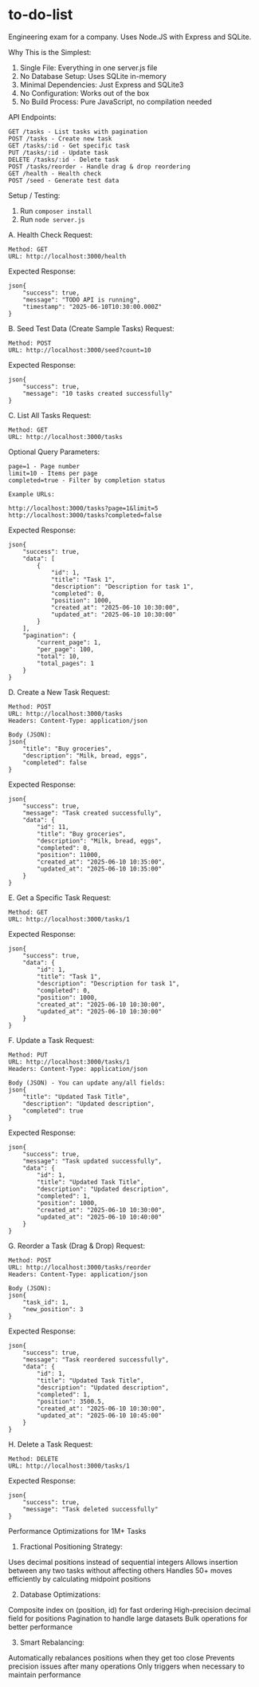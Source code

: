 # to-do-list
Engineering exam for a company. Uses Node.JS with Express and SQLite.

Why This is the Simplest:

1. Single File: Everything in one server.js file
2. No Database Setup: Uses SQLite in-memory
3. Minimal Dependencies: Just Express and SQLite3
4. No Configuration: Works out of the box
5. No Build Process: Pure JavaScript, no compilation needed

API Endpoints:

```
GET /tasks - List tasks with pagination
POST /tasks - Create new task
GET /tasks/:id - Get specific task
PUT /tasks/:id - Update task
DELETE /tasks/:id - Delete task
POST /tasks/reorder - Handle drag & drop reordering
GET /health - Health check
POST /seed - Generate test data
```

Setup / Testing:
1. Run `composer install`
2. Run `node server.js`

A. Health Check
Request:
```
Method: GET
URL: http://localhost:3000/health
```

Expected Response:
```
json{
    "success": true,
    "message": "TODO API is running",
    "timestamp": "2025-06-10T10:30:00.000Z"
}
```

B. Seed Test Data (Create Sample Tasks)
Request:
```
Method: POST
URL: http://localhost:3000/seed?count=10
```
Expected Response:
```
json{
    "success": true,
    "message": "10 tasks created successfully"
}
```
C. List All Tasks
Request:
```
Method: GET
URL: http://localhost:3000/tasks
```
Optional Query Parameters:
```
page=1 - Page number
limit=10 - Items per page
completed=true - Filter by completion status

Example URLs:

http://localhost:3000/tasks?page=1&limit=5
http://localhost:3000/tasks?completed=false
```
Expected Response:
```
json{
    "success": true,
    "data": [
        {
            "id": 1,
            "title": "Task 1",
            "description": "Description for task 1",
            "completed": 0,
            "position": 1000,
            "created_at": "2025-06-10 10:30:00",
            "updated_at": "2025-06-10 10:30:00"
        }
    ],
    "pagination": {
        "current_page": 1,
        "per_page": 100,
        "total": 10,
        "total_pages": 1
    }
}
```
D. Create a New Task
Request:
```
Method: POST
URL: http://localhost:3000/tasks
Headers: Content-Type: application/json

Body (JSON):
json{
    "title": "Buy groceries",
    "description": "Milk, bread, eggs",
    "completed": false
}
```
Expected Response:
```
json{
    "success": true,
    "message": "Task created successfully",
    "data": {
        "id": 11,
        "title": "Buy groceries",
        "description": "Milk, bread, eggs",
        "completed": 0,
        "position": 11000,
        "created_at": "2025-06-10 10:35:00",
        "updated_at": "2025-06-10 10:35:00"
    }
}
```
E. Get a Specific Task
Request:
```
Method: GET
URL: http://localhost:3000/tasks/1
```
Expected Response:
```
json{
    "success": true,
    "data": {
        "id": 1,
        "title": "Task 1",
        "description": "Description for task 1",
        "completed": 0,
        "position": 1000,
        "created_at": "2025-06-10 10:30:00",
        "updated_at": "2025-06-10 10:30:00"
    }
}
```
F. Update a Task
Request:
```
Method: PUT
URL: http://localhost:3000/tasks/1
Headers: Content-Type: application/json

Body (JSON) - You can update any/all fields:
json{
    "title": "Updated Task Title",
    "description": "Updated description",
    "completed": true
}
```
Expected Response:
```
json{
    "success": true,
    "message": "Task updated successfully",
    "data": {
        "id": 1,
        "title": "Updated Task Title",
        "description": "Updated description",
        "completed": 1,
        "position": 1000,
        "created_at": "2025-06-10 10:30:00",
        "updated_at": "2025-06-10 10:40:00"
    }
}
```
G. Reorder a Task (Drag & Drop)
Request:
```
Method: POST
URL: http://localhost:3000/tasks/reorder
Headers: Content-Type: application/json

Body (JSON):
json{
    "task_id": 1,
    "new_position": 3
}
```
Expected Response:
```
json{
    "success": true,
    "message": "Task reordered successfully",
    "data": {
        "id": 1,
        "title": "Updated Task Title",
        "description": "Updated description",
        "completed": 1,
        "position": 3500.5,
        "created_at": "2025-06-10 10:30:00",
        "updated_at": "2025-06-10 10:45:00"
    }
}
```
H. Delete a Task
Request:
```
Method: DELETE
URL: http://localhost:3000/tasks/1
```
Expected Response:
```
json{
    "success": true,
    "message": "Task deleted successfully"
}
```
Performance Optimizations for 1M+ Tasks

1. Fractional Positioning Strategy:

Uses decimal positions instead of sequential integers
Allows insertion between any two tasks without affecting others
Handles 50+ moves efficiently by calculating midpoint positions

2. Database Optimizations:

Composite index on (position, id) for fast ordering
High-precision decimal field for positions
Pagination to handle large datasets
Bulk operations for better performance

3. Smart Rebalancing:

Automatically rebalances positions when they get too close
Prevents precision issues after many operations
Only triggers when necessary to maintain performance
